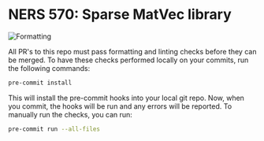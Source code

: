 # NERS 570: **Sp**arse **M**at**V**ec library

![Formatting](https://github.com/bkochuna/ners570f22-SpMV/actions/workflows/formatting-linting.yaml/badge.svg)

All PR's to this repo must pass formatting and linting checks before they can be merged.
To have these checks performed locally on your commits, run the following commands:

```bash
pre-commit install
```

This will install the pre-commit hooks into your local git repo.  Now, when you commit, the hooks will be run and any errors will be reported.
To manually run the checks, you can run:

```bash
pre-commit run --all-files
```

